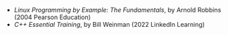 - *Linux Programming by Example: The Fundamentals*, by Arnold Robbins (2004 Pearson Education)
- *C++ Essential Training*, by Bill Weinman (2022 LinkedIn Learning)

